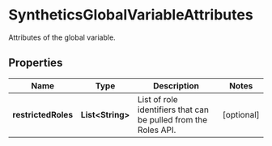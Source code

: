 # SyntheticsGlobalVariableAttributes

Attributes of the global variable.

## Properties

| Name                | Type                   | Description                                                     | Notes      |
| ------------------- | ---------------------- | --------------------------------------------------------------- | ---------- |
| **restrictedRoles** | **List&lt;String&gt;** | List of role identifiers that can be pulled from the Roles API. | [optional] |
